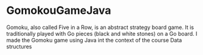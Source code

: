 # GomokouGameJava
Gomoku, also called Five in a Row, is an abstract strategy board game. It is traditionally played with Go pieces (black and white stones) on a Go board.
I made the Gomoku game using Java int the context of the course Data structures
